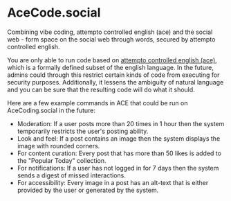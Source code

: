 # AceCode.social

Combining vibe coding, attempto controlled english (ace) and the social web - form space on the social web through words, secured by attempto controlled english.

You are only able to run code based on [attempto controlled english (ace)](https://en.wikipedia.org/wiki/Attempto_Controlled_English), which is a formally defined subset of the english language.
In the future, admins could through this restrict certain kinds of code from executing for security purposes.
Additionally, it lessens the ambiguity of natural language and you can be sure that the resulting code will do what it should.

Here are a few example commands in ACE that could be run on AceCoding.social in the future:

- Moderation: If a user posts more than 20 times in 1 hour then the system temporarily restricts the user's posting ability.
- Look and feel: If a post contains an image then the system displays the image with rounded corners.
- For content curation: Every post that has more than 50 likes is added to the "Popular Today" collection.
- For notifications: If a user has not logged in for 7 days then the system sends a digest of missed interactions.
- For accessibility: Every image in a post has an alt-text that is either provided by the user or generated by the system.
